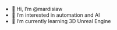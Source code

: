 - 👋 Hi, I’m @mardisiaw
- 👀 I’m interested in automation and AI
- 🌱 I’m currently learning 3D Unreal Engine

<!---
mardisiaw/mardisiaw is a ✨ special ✨ repository because its `README.md` (this file) appears on your GitHub profile.
You can click the Preview link to take a look at your changes.
--->
